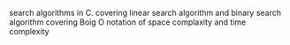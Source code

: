 search algorithms in C. 
covering linear search algorithm and binary search algorithm
covering Boig O notation of space complaxity and time complexity
